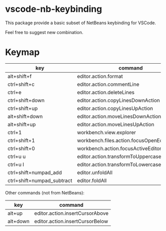vscode-nb-keybinding
===

This package provide a basic subset of NetBeans keybinding for VSCode.

Feel free to suggest new combination.

Keymap
===
|key                       | command            |
|--------------------------|--------------------|
|alt+shift+f               |editor.action.format|
|ctrl+shift+c              |editor.action.commentLine|
|ctrl+e                    |editor.action.deleteLines|
|ctrl+shift+down           |editor.action.copyLinesDownAction|
|ctrl+shift+up             |editor.action.copyLinesUpAction|
|alt+shift+down            |editor.action.moveLinesDownAction|
|alt+shift+up              |editor.action.moveLinesUpAction|
|ctrl+1                    |workbench.view.explorer|
|ctrl+shift+1              |workbench.files.action.focusOpenEditorsView|
|ctrl+shift+0              |workbench.action.focusActiveEditorGroup|
|ctrl+u u                  |editor.action.transformToUppercase|
|ctrl+u l                  |editor.action.transformToLowercase|
|ctrl+shift+numpad_add     |editor.unfoldAll|
|ctrl+shift+numpad_subtract|editor.foldAll|

Other commands (not from NetBeans):

|key            | command            |
|---------------|--------------------|
|alt+up         |editor.action.insertCursorAbove|
|alt+down       |editor.action.insertCursorBelow|


